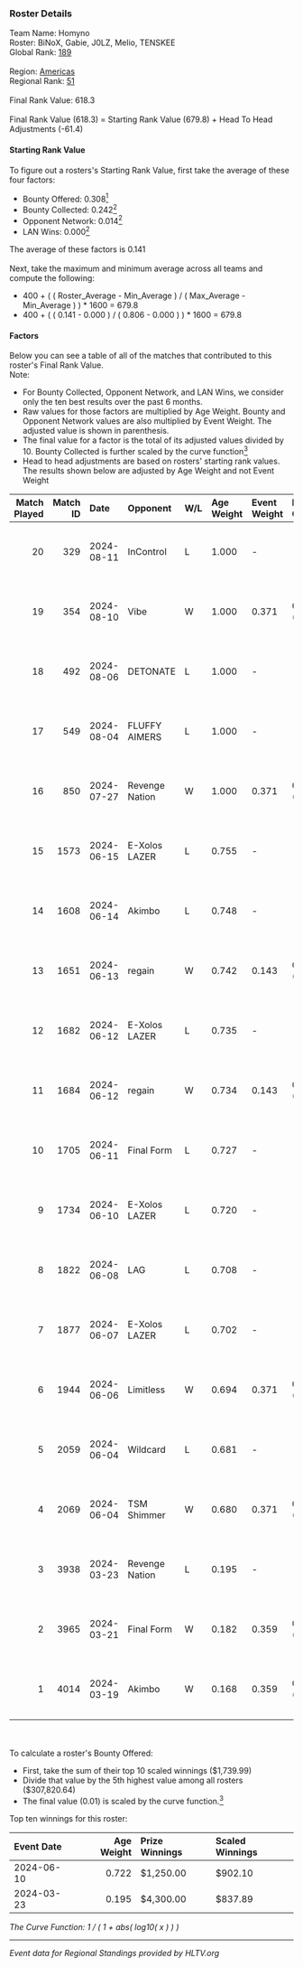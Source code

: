 ### Roster Details<br />
Team Name: Homyno<br />
Roster: BiNoX, Gabie, J0LZ, Melio, TENSKEE<br />
Global Rank: [189](../../standings_global_2024_08_21.md)<br />
<br />
Region: [Americas]( ../../standings_americas_2024_08_21.md)<br />
Regional Rank: [51]( ../../standings_americas_2024_08_21.md)<br />
<br />
Final Rank Value:  618.3<br />
<br />
Final Rank Value (618.3) = Starting Rank Value (679.8) + Head To Head Adjustments (-61.4)<br />

#### Starting Rank Value<br />
To figure out a rosters's Starting Rank Value, first take the average of these four factors:<br />
- Bounty Offered: 0.308[<sup>1</sup>](#table2)
- Bounty Collected: 0.242[<sup>2</sup>](#table1)
- Opponent Network: 0.014[<sup>2</sup>](#table1)
- LAN Wins: 0.000[<sup>2</sup>](#table1)

The average of these factors is 0.141<br />
<br />
Next, take the maximum and minimum average across all teams and compute the following:<br />
- 400 + ( ( Roster_Average - Min_Average ) / ( Max_Average - Min_Average ) ) * 1600 = 679.8
- 400 + ( ( 0.141 - 0.000 ) / ( 0.806 - 0.000 ) ) * 1600 = 679.8


#### Factors<br />
Below you can see a table of all of the matches that contributed to this roster's Final Rank Value.<br />
Note:<br />

- For Bounty Collected, Opponent Network, and LAN Wins, we consider only the ten best results over the past 6 months.
- Raw values for those factors are multiplied by Age Weight. Bounty and Opponent Network values are also multiplied by Event Weight. The adjusted value is shown in parenthesis.
- The final value for a factor is the total of its adjusted values divided by 10. Bounty Collected is further scaled by the curve function[<sup>3</sup>](#curveFunction)
- Head to head adjustments are based on rosters' starting rank values. The results shown below are adjusted by Age Weight and not Event Weight
<span id="table1"></span><br />


| Match Played | Match ID | Date       | Opponent       | W/L | Age Weight | Event Weight | Bounty Collected | Opponent Network | LAN Wins  | H2H Adj. | Roster                                |
| -: | -: | :- | :- | :- | :- | :- | :- | :- | :- | -: | :- |
|           20 |      329 | 2024-08-11 | InControl      | L   | 1.000      | -            | -                | -                | -         |   -19.49 | BiNoX, Gabie, J0LZ, Melio, TENSKEE    |
|           19 |      354 | 2024-08-10 | Vibe           | W   | 1.000      | 0.371        | 0.000 (0.000)    | 0.036 (0.013)    | 0 (0.000) |     6.62 | BiNoX, Gabie, J0LZ, Melio, TENSKEE    |
|           18 |      492 | 2024-08-06 | DETONATE       | L   | 1.000      | -            | -                | -                | -         |   -19.54 | BiNoX, Gabie, J0LZ, Melio, TENSKEE    |
|           17 |      549 | 2024-08-04 | FLUFFY AIMERS  | L   | 1.000      | -            | -                | -                | -         |   -13.19 | BiNoX, J0LZ, Melio, Sup3rant, TENSKEE |
|           16 |      850 | 2024-07-27 | Revenge Nation | W   | 1.000      | 0.371        | 0.004 (0.002)    | 0.120 (0.045)    | 0 (0.000) |    17.44 | BiNoX, Gabie, J0LZ, Melio, TENSKEE    |
|           15 |     1573 | 2024-06-15 | E-Xolos LAZER  | L   | 0.755      | -            | -                | -                | -         |    -7.95 | Gabie, J0LZ, Melio, TENSKEE, YuZ      |
|           14 |     1608 | 2024-06-14 | Akimbo         | L   | 0.748      | -            | -                | -                | -         |    -8.76 | Gabie, J0LZ, Melio, TENSKEE, YuZ      |
|           13 |     1651 | 2024-06-13 | regain         | W   | 0.742      | 0.143        | 0.000 (0.000)    | 0.027 (0.003)    | 0 (0.000) |     6.51 | Gabie, J0LZ, Melio, TENSKEE, YuZ      |
|           12 |     1682 | 2024-06-12 | E-Xolos LAZER  | L   | 0.735      | -            | -                | -                | -         |    -8.13 | Gabie, J0LZ, Melio, TENSKEE, YuZ      |
|           11 |     1684 | 2024-06-12 | regain         | W   | 0.734      | 0.143        | 0.000 (0.000)    | 0.027 (0.003)    | 0 (0.000) |     6.17 | Gabie, J0LZ, Melio, TENSKEE, YuZ      |
|           10 |     1705 | 2024-06-11 | Final Form     | L   | 0.727      | -            | -                | -                | -         |   -12.77 | Gabie, J0LZ, Melio, TENSKEE, YuZ      |
|            9 |     1734 | 2024-06-10 | E-Xolos LAZER  | L   | 0.720      | -            | -                | -                | -         |    -8.85 | Gabie, J0LZ, Melio, TENSKEE, YuZ      |
|            8 |     1822 | 2024-06-08 | LAG            | L   | 0.708      | -            | -                | -                | -         |    -7.59 | Gabie, J0LZ, Melio, TENSKEE, YuZ      |
|            7 |     1877 | 2024-06-07 | E-Xolos LAZER  | L   | 0.702      | -            | -                | -                | -         |    -9.52 | Gabie, J0LZ, Melio, TENSKEE, YuZ      |
|            6 |     1944 | 2024-06-06 | Limitless      | W   | 0.694      | 0.371        | 0.001 (0.000)    | 0.121 (0.031)    | 0 (0.000) |     8.33 | Gabie, J0LZ, Melio, TENSKEE, YuZ      |
|            5 |     2059 | 2024-06-04 | Wildcard       | L   | 0.681      | -            | -                | -                | -         |    -3.79 | Gabie, J0LZ, Melio, TENSKEE, YuZ      |
|            4 |     2069 | 2024-06-04 | TSM Shimmer    | W   | 0.680      | 0.371        | 0.021 (0.005)    | 0.154 (0.039)    | 0 (0.000) |    11.14 | Gabie, J0LZ, Melio, TENSKEE, YuZ      |
|            3 |     3938 | 2024-03-23 | Revenge Nation | L   | 0.195      | -            | -                | -                | -         |    -2.94 | Gabie, J0LZ, Melio, TENSKEE, YuZ      |
|            2 |     3965 | 2024-03-21 | Final Form     | W   | 0.182      | 0.359        | 0.002 (0.000)    | 0.052 (0.003)    | 0 (0.000) |     2.50 | Gabie, J0LZ, Melio, TENSKEE, YuZ      |
|            1 |     4014 | 2024-03-19 | Akimbo         | W   | 0.168      | 0.359        | 0.002 (0.000)    | 0.056 (0.003)    | 0 (0.000) |     2.34 | Gabie, J0LZ, Melio, TENSKEE, YuZ      |

<br />
<span id="table2"></span><br />
To calculate a roster's Bounty Offered:<br />

- First, take the sum of their top 10 scaled winnings ($1,739.99)
- Divide that value by the 5th highest value among all rosters ($307,820.64)
- The final value (0.01) is scaled by the curve function.[<sup>3</sup>](#curveFunction)

Top ten winnings for this roster:<br />

| Event Date | Age Weight | Prize Winnings | Scaled Winnings |
| :- | -: | :- | :- |
| 2024-06-10 |      0.722 | $1,250.00      | $902.10         |
| 2024-03-23 |      0.195 | $4,300.00      | $837.89         |


<span id="curveFunction"></span>_The Curve Function: 1 / ( 1 + abs( log10( x ) ) )_<br />

---
_Event data for Regional Standings provided by HLTV.org_<br />
